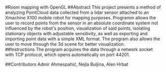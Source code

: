#Room mapping with OpenGL
##Abstract
This project presents a method of analyzing PointCloud data collected from a lidar sensor attached to an Xmachine X100 mobile robot for mapping purposes. Programm allows the user to record points from the sensor in an absolute coordinate system not influenced by the robot's position, visualization of said points, isolating stationary objects with adjustable sensitivity, as well as exporting and importing point data with a simple XML format. The program also allows the user to move through the 3d scene for better visualization.  
##Instructions
The program acquires the data through a network socket with TCP protocol, which opens automatically on port 44201.

##Contributors
Admir Ahmespahić, Nejla Buljina, Alen Hrbat

